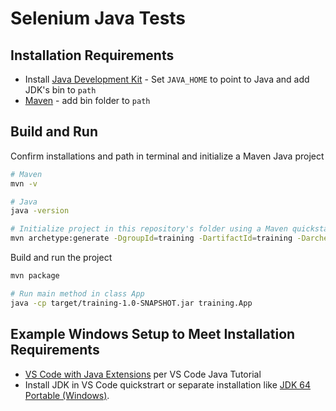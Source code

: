 # Selenium Java Tests

## Installation Requirements

- Install [Java Development Kit](https://www.oracle.com/java/technologies/javase-downloads.html) - Set `JAVA_HOME` to point to Java and add JDK's bin to `path`
- [Maven](https://maven.apache.org/install.html) -  add bin folder to `path`

## Build and Run

Confirm installations and path in terminal and initialize a Maven Java project

```sh
# Maven
mvn -v

# Java
java -version

# Initialize project in this repository's folder using a Maven quickstart template
mvn archetype:generate -DgroupId=training -DartifactId=training -DarchetypeArtifactId=maven-archetype-quickstart -DarchetypeVersion=1.4 -DinteractiveMode=false
```

Build and run the project

```sh
mvn package

# Run main method in class App
java -cp target/training-1.0-SNAPSHOT.jar training.App
```

## Example Windows Setup to Meet Installation Requirements

- [VS Code with Java Extensions](https://code.visualstudio.com/docs/java/java-tutorial) per VS Code Java Tutorial
- Install JDK in VS Code quickstrart or separate installation like [JDK 64 Portable (Windows)](https://portableapps.com/apps/utilities/jdkportable64).
